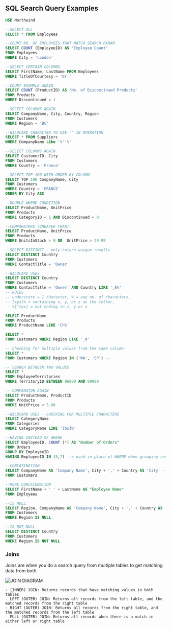 ## SQL Search Query Examples
``` SQL
USE Northwind

--SELECT ALL
SELECT * FROM Employees

--COUNT NO. OF EMPLOYEES THAT MATCH SEARCH PARAM
SELECT COUNT (EmployeeID) AS 'Employee Count'
FROM Employees
WHERE City = 'London'

--SELECT CERTAIN COLUMNS
SELECT FirstName, LastName FROM Employees
WHERE TitleOfCourtesy = 'Dr.'

--COUNT EXAMPLE AGAIN
SELECT COUNT (ProductID) AS 'No. of Discontinued Products'
FROM Products
WHERE Discontinued = 1

--SELECT COLUMNS AGAIN
SELECT CompanyName, City, Country, Region
FROM Customers
WHERE Region = 'BC'

--WILDCARD CHARACTER TO USE '' IN OPERATION
SELECT * FROM Suppliers
WHERE CompanyName Like '%''%'

--SELECT COLUMNS AGAIN
SELECT CustomerID, City
FROM Customers
WHERE Country = 'France'

--SELECT TOP 100 WITH ORDER BY COLUMN
SELECT TOP 100 CompanyName, City
FROM Customers
WHERE Country = 'FRANCE'
ORDER BY City ASC

--DOUBLE WHERE CONDITION
SELECT ProductName, UnitPrice
FROM Products
WHERE CategoryID = 1 AND Discontinued = 0

--COMPARATORS (GREATER THAN)
SELECT ProductName, UnitPrice
FROM Products
WHERE UnitsInStock > 0 OR  UnitPrice > 29.99

--SELECT DISTINCT - only return unique results
SELECT DISTINCT Country
FROM Customers
WHERE ContactTitle = 'Owner'

--WILDCARD USES
SELECT DISTINCT Country
FROM Customers
WHERE ContactTitle = 'Owner' AND Country LIKE '_E%'
-- RULES
-- underscore = 1 character, % = any no. of characters,
-- [xyz]% = containing x, y, or z as the letter,
-- %[^zyx] = not ending in z, y or x

SELECT ProductName
FROM Products
WHERE ProductName LIKE 'Ch%'

SELECT *
FROM Customers WHERE Region LIKE '_A'

-- Checking for multiple values from the same column
SELECT *
FROM Customers WHERE Region IN ('WA', 'SP') --

-- SEARCH BETWEEN TWO VALUES
SELECT *
FROM EmployeeTerritories
WHERE TerritoryID BETWEEN 06800 AND 09999

-- COMPARATOR AGAIN
SELECT ProductName, ProductID
FROM Products
WHERE UnitPrice < 5.00

--WILDCARD USES - CHECKING FOR MULTIPLE CHARACTERS
SELECT CategoryName
FROM Categories
WHERE CategoryName LIKE '[bs]%'

--HAVING INSTEAD OF WHERE
SELECT EmployeeID, COUNT (*) AS "Number of Orders"
FROM Orders
GROUP BY EmployeeID
HAVING EmployeeID IN (5,7) --> used in place of WHERE when grouping results (GROUP BY)

--CONCATENATION
SELECT CompanyName AS 'Company Name', City + ',' + Country AS 'City' -- Concatenation of results together to produce location. AS renames the columnheading
FROM Customers

--MORE CONCATENATION
SELECT FirstName + ' ' + LastName AS "Employee Name"
FROM Employees

--IS NULL
SELECT Region, CompanyName AS 'Company Name', City + ',' + Country AS 'City'
FROM Customers
WHERE Region IS NULL

--IS NOT NULL
SELECT DISTINCT Country
FROM Customers
WHERE Region IS NOT NULL

```
### Joins
Joins are when you do a search query from multiple tables to get matching data from both.

![JOIN DIAGRAM](https://blog.codinghorror.com/content/images/uploads/2007/10/6a0120a85dcdae970b012877702708970c-pi.png)

    - (INNER) JOIN: Returns records that have matching values in both tables
    - LEFT (OUTER) JOIN: Returns all records from the left table, and the matched records from the right table
    - RIGHT (OUTER) JOIN: Returns all records from the right table, and the matched records from the left table
    - FULL (OUTER) JOIN: Returns all records when there is a match in either left or right table
